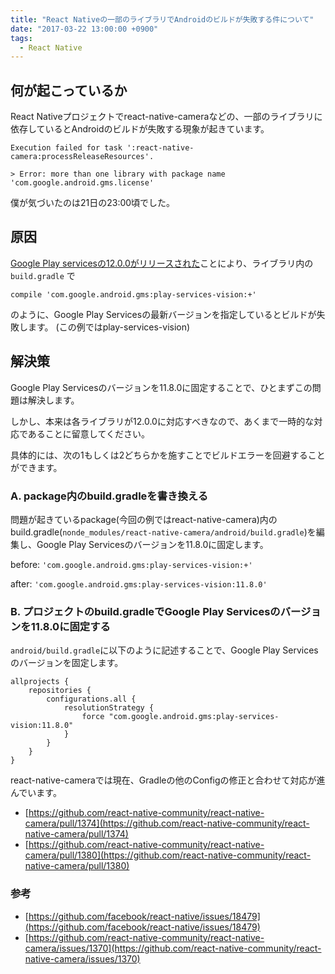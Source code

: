 ```yaml
---
title: "React Nativeの一部のライブラリでAndroidのビルドが失敗する件について"
date: "2017-03-22 13:00:00 +0900"
tags:
  - React Native
---
```


## 何が起こっているか
React Nativeプロジェクトでreact-native-cameraなどの、一部のライブラリに依存しているとAndroidのビルドが失敗する現象が起きています。

```
Execution failed for task ':react-native-camera:processReleaseResources'.

> Error: more than one library with package name 'com.google.android.gms.license'
```

僕が気づいたのは21日の23:00頃でした。

## 原因
[Google Play servicesの12.0.0がリリースされた](https://developers.google.com/android/guides/releases)ことにより、ライブラリ内の `build.gradle` で
```
compile 'com.google.android.gms:play-services-vision:+'
```
のように、Google Play Servicesの最新バージョンを指定しているとビルドが失敗します。
(この例ではplay-services-vision)

## 解決策

Google Play Servicesのバージョンを11.8.0に固定することで、ひとまずこの問題は解決します。

しかし、本来は各ライブラリが12.0.0に対応すべきなので、あくまで一時的な対応であることに留意してください。

具体的には、次の1もしくは2どちらかを施すことでビルドエラーを回避することができます。

### A. package内のbuild.gradleを書き換える
問題が起きているpackage(今回の例ではreact-native-camera)内のbuild.gradle(`nonde_modules/react-native-camera/android/build.gradle`)を編集し、Google Play Servicesのバージョンを11.8.0に固定します。

before: `'com.google.android.gms:play-services-vision:+'`

after: `'com.google.android.gms:play-services-vision:11.8.0'`

### B. プロジェクトのbuild.gradleでGoogle Play Servicesのバージョンを11.8.0に固定する
`android/build.gradle`に以下のように記述することで、Google Play Servicesのバージョンを固定します。

```
allprojects {
    repositories {
        configurations.all {
            resolutionStrategy {
                force "com.google.android.gms:play-services-vision:11.8.0"
            }
        }
    }
}
```

react-native-cameraでは現在、Gradleの他のConfigの修正と合わせて対応が進んでいます。

- [https://github.com/react-native-community/react-native-camera/pull/1374](https://github.com/react-native-community/react-native-camera/pull/1374)
- [https://github.com/react-native-community/react-native-camera/pull/1380](https://github.com/react-native-community/react-native-camera/pull/1380)

### 参考
- [https://github.com/facebook/react-native/issues/18479](https://github.com/facebook/react-native/issues/18479)
- [https://github.com/react-native-community/react-native-camera/issues/1370](https://github.com/react-native-community/react-native-camera/issues/1370)


